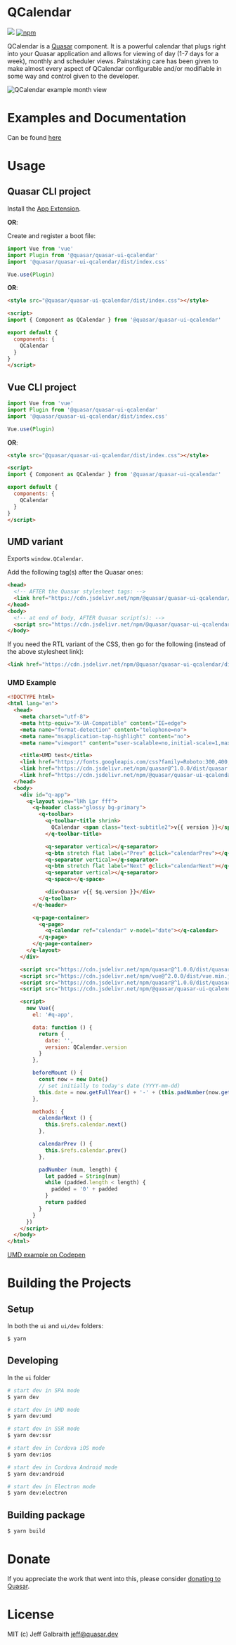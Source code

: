 QCalendar
===

![](https://img.shields.io/npm/v/@quasar/quasar-ui-qcalendar.svg?label=@quasar/qcalendar)
[![npm](https://img.shields.io/npm/dt/@quasar/quasar-ui-qcalendar.svg)](https://www.npmjs.com/package/@quasar/quasar-ui-qcalendar)

QCalendar is a [Quasar](https://quasar.dev) component. It is a powerful calendar that plugs right into your Quasar application and allows for viewing of day (1-7 days for a week), monthly and scheduler views. Painstaking care has been given to make almost every aspect of QCalendar configurable and/or modifiable in some way and control given to the developer.

![QCalendar example month view](https://raw.githubusercontent.com/quasarframework/quasar-ui-qcalendar/dev/demo/src/statics/qcalendar-month-view.png)

# Examples and Documentation
Can be found [here](https://quasarframework.github.io/quasar-ui-qcalendar)

# Usage

## Quasar CLI project

Install the [App Extension](../app-extension).

**OR**:

Create and register a boot file:

```js
import Vue from 'vue'
import Plugin from '@quasar/quasar-ui-qcalendar'
import '@quasar/quasar-ui-qcalendar/dist/index.css'

Vue.use(Plugin)
```

**OR**:

```html
<style src="@quasar/quasar-ui-qcalendar/dist/index.css"></style>

<script>
import { Component as QCalendar } from '@quasar/quasar-ui-qcalendar'

export default {
  components: {
    QCalendar
  }
}
</script>
```

## Vue CLI project

```js
import Vue from 'vue'
import Plugin from '@quasar/quasar-ui-qcalendar'
import '@quasar/quasar-ui-qcalendar/dist/index.css'

Vue.use(Plugin)
```

**OR**:

```html
<style src="@quasar/quasar-ui-qcalendar/dist/index.css"></style>

<script>
import { Component as QCalendar } from '@quasar/quasar-ui-qcalendar'

export default {
  components: {
    QCalendar
  }
}
</script>
```

## UMD variant

Exports `window.QCalendar`.

Add the following tag(s) after the Quasar ones:

```html
<head>
  <!-- AFTER the Quasar stylesheet tags: -->
  <link href="https://cdn.jsdelivr.net/npm/@quasar/quasar-ui-qcalendar/dist/index.min.css" rel="stylesheet" type="text/css">
</head>
<body>
  <!-- at end of body, AFTER Quasar script(s): -->
  <script src="https://cdn.jsdelivr.net/npm/@quasar/quasar-ui-qcalendar/dist/index.umd.min.js"></script>
</body>
```
If you need the RTL variant of the CSS, then go for the following (instead of the above stylesheet link):
```html
<link href="https://cdn.jsdelivr.net/npm/@quasar/quasar-ui-qcalendar/dist/index.rtl.min.css" rel="stylesheet" type="text/css">
```

### UMD Example
```html
<!DOCTYPE html>
<html lang="en">
  <head>
    <meta charset="utf-8">
    <meta http-equiv="X-UA-Compatible" content="IE=edge">
    <meta name="format-detection" content="telephone=no">
    <meta name="msapplication-tap-highlight" content="no">
    <meta name="viewport" content="user-scalable=no,initial-scale=1,maximum-scale=1,minimum-scale=1,width=device-width">

    <title>UMD test</title>
    <link href="https://fonts.googleapis.com/css?family=Roboto:300,400,500,700|Material+Icons" rel="stylesheet" type="text/css">
    <link href="https://cdn.jsdelivr.net/npm/quasar@^1.0.0/dist/quasar.min.css" rel="stylesheet" type="text/css">
    <link href="https://cdn.jsdelivr.net/npm/@quasar/quasar-ui-qcalendar@^1.0.0/dist/index.css" rel="stylesheet" type="text/css">
  </head>
  <body>
    <div id="q-app">
      <q-layout view="lHh Lpr fff">
        <q-header class="glossy bg-primary">
          <q-toolbar>
            <q-toolbar-title shrink>
              QCalendar <span class="text-subtitle2">v{{ version }}</span>
            </q-toolbar-title>

            <q-separator vertical></q-separator>
            <q-btn stretch flat label="Prev" @click="calendarPrev"></q-btn>
            <q-separator vertical></q-separator>
            <q-btn stretch flat label="Next" @click="calendarNext"></q-btn>
            <q-separator vertical></q-separator>
            <q-space></q-space>

            <div>Quasar v{{ $q.version }}</div>
          </q-toolbar>
        </q-header>

        <q-page-container>
          <q-page>
            <q-calendar ref="calendar" v-model="date"></q-calendar>
          </q-page>
        </q-page-container>
      </q-layout>
    </div>

    <script src="https://cdn.jsdelivr.net/npm/quasar@^1.0.0/dist/quasar.ie.polyfills.umd.min.js"></script>
    <script src="https://cdn.jsdelivr.net/npm/vue@^2.0.0/dist/vue.min.js"></script>
    <script src="https://cdn.jsdelivr.net/npm/quasar@^1.0.0/dist/quasar.umd.min.js"></script>
    <script src="https://cdn.jsdelivr.net/npm/@quasar/quasar-ui-qcalendar@^1.0.0/dist/index.umd.js"></script>

    <script>
      new Vue({
        el: '#q-app',

        data: function () {
          return {
            date: '',
            version: QCalendar.version
          }
        },

        beforeMount () {
          const now = new Date()
          // set initially to today's date (YYYY-mm-dd)
          this.date = now.getFullYear() + '-' + (this.padNumber(now.getMonth() + 1, 2)) + '-' + this.padNumber(now.getDay(), 2)
        },

        methods: {
          calendarNext () {
            this.$refs.calendar.next()
          },

          calendarPrev () {
            this.$refs.calendar.prev()
          },

          padNumber (num, length) {
            let padded = String(num)
            while (padded.length < length) {
              padded = '0' + padded
            }
            return padded
          }
        }
      })
    </script>
  </body>
</html>
```

[UMD example on Codepen](https://codepen.io/Hawkeye64/pen/RwwwKQL)

# Building the Projects

## Setup

In both the `ui` and `ui/dev` folders:

```bash
$ yarn
```

## Developing

In the `ui` folder

```bash
# start dev in SPA mode
$ yarn dev

# start dev in UMD mode
$ yarn dev:umd

# start dev in SSR mode
$ yarn dev:ssr

# start dev in Cordova iOS mode
$ yarn dev:ios

# start dev in Cordova Android mode
$ yarn dev:android

# start dev in Electron mode
$ yarn dev:electron
```

## Building package
```bash
$ yarn build
```

# Donate
If you appreciate the work that went into this, please consider [donating to Quasar](https://donate.quasar.dev).

# License
MIT (c) Jeff Galbraith <jeff@quasar.dev>
